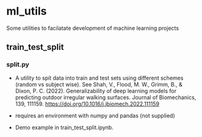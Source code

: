 # ml_utils
Some utilities to facilatate development of machine learning projects

## train_test_split

### split.py
- A utility to spit data into train and test sets using different schemes (random vs subject wise).
See Shah, V., Flood, M. W., Grimm, B., & Dixon, P. C. (2022). Generalizability of deep learning models for predicting outdoor irregular walking surfaces. Journal of Biomechanics, 139, 111159. https://doi.org/10.1016/j.jbiomech.2022.111159

- requires an environment with numpy and pandas (not supplied) 
- Demo example in train_test_split.ipynb.  

